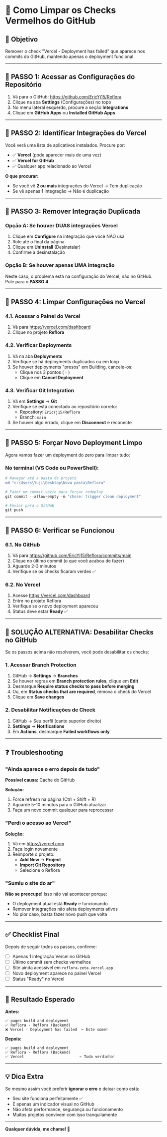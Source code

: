 # 🧹 Como Limpar os Checks Vermelhos do GitHub

## 🎯 Objetivo
Remover o check "Vercel - Deployment has failed" que aparece nos commits do GitHub, mantendo apenas o deployment funcional.

---

## 📍 PASSO 1: Acessar as Configurações do Repositório

1. Vá para o GitHub: https://github.com/EricYj15/Reflora
2. Clique na aba **Settings** (Configurações) no topo
3. No menu lateral esquerdo, procure a seção **Integrations**
4. Clique em **GitHub Apps** ou **Installed GitHub Apps**

---

## 📍 PASSO 2: Identificar Integrações do Vercel

Você verá uma lista de aplicativos instalados. Procure por:
- ✅ **Vercel** (pode aparecer mais de uma vez)
- ✅ **Vercel for GitHub**
- ✅ Qualquer app relacionado ao Vercel

**O que procurar:**
- Se você vê **2 ou mais** integrações do Vercel → Tem duplicação
- Se vê apenas **1** integração → Não é duplicação

---

## 📍 PASSO 3: Remover Integração Duplicada

### Opção A: Se houver DUAS integrações Vercel

1. Clique em **Configure** na integração que você NÃO usa
2. Role até o final da página
3. Clique em **Uninstall** (Desinstalar)
4. Confirme a desinstalação

### Opção B: Se houver apenas UMA integração

Neste caso, o problema está na configuração do Vercel, não no GitHub.
Pule para o **PASSO 4**.

---

## 📍 PASSO 4: Limpar Configurações no Vercel

### 4.1. Acessar o Painel do Vercel

1. Vá para https://vercel.com/dashboard
2. Clique no projeto **Reflora**

### 4.2. Verificar Deployments

1. Vá na aba **Deployments**
2. Verifique se há deployments duplicados ou em loop
3. Se houver deployments "presos" em Building, cancele-os:
   - Clique nos 3 pontos (⋮)
   - Clique em **Cancel Deployment**

### 4.3. Verificar Git Integration

1. Vá em **Settings** → **Git**
2. Verifique se está conectado ao repositório correto:
   - Repository: `EricYj15/Reflora`
   - Branch: `main`
3. Se houver algo errado, clique em **Disconnect** e reconecte

---

## 📍 PASSO 5: Forçar Novo Deployment Limpo

Agora vamos fazer um deployment do zero para limpar tudo:

### No terminal (VS Code ou PowerShell):

```powershell
# Navegar até a pasta do projeto
cd "c:\Users\Yuji\Desktop\Nova pasta\Reflora"

# Fazer um commit vazio para forçar redeploy
git commit --allow-empty -m "chore: trigger clean deployment"

# Enviar para o GitHub
git push
```

---

## 📍 PASSO 6: Verificar se Funcionou

### 6.1. No GitHub

1. Vá para https://github.com/EricYj15/Reflora/commits/main
2. Clique no último commit (o que você acabou de fazer)
3. Aguarde 2-3 minutos
4. Verifique se os checks ficaram verdes ✅

### 6.2. No Vercel

1. Acesse https://vercel.com/dashboard
2. Entre no projeto Reflora
3. Verifique se o novo deployment apareceu
4. Status deve estar **Ready** ✅

---

## 🔧 SOLUÇÃO ALTERNATIVA: Desabilitar Checks no GitHub

Se os passos acima não resolverem, você pode desabilitar os checks:

### 1. Acessar Branch Protection

1. GitHub → **Settings** → **Branches**
2. Se houver regras em **Branch protection rules**, clique em **Edit**
3. Desmarque **Require status checks to pass before merging**
4. Ou, em **Status checks that are required**, remova o check do Vercel
5. Clique em **Save changes**

### 2. Desabilitar Notificações de Check

1. GitHub → Seu perfil (canto superior direito)
2. **Settings** → **Notifications**
3. Em **Actions**, desmarque **Failed workflows only**

---

## ❓ Troubleshooting

### "Ainda aparece o erro depois de tudo"

**Possível causa:** Cache do GitHub

**Solução:**
1. Force refresh na página (Ctrl + Shift + R)
2. Aguarde 5-10 minutos para o GitHub atualizar
3. Faça um novo commit qualquer para reprocessar

### "Perdi o acesso ao Vercel"

**Solução:**
1. Vá em https://vercel.com
2. Faça login novamente
3. Reimporte o projeto:
   - **Add New** → **Project**
   - **Import Git Repository**
   - Selecione o Reflora

### "Sumiu o site do ar"

**Não se preocupe!** Isso não vai acontecer porque:
- O deployment atual está **Ready** e funcionando
- Remover integrações não afeta deployments ativos
- No pior caso, basta fazer novo push que volta

---

## ✅ Checklist Final

Depois de seguir todos os passos, confirme:

- [ ] Apenas 1 integração Vercel no GitHub
- [ ] Último commit sem checks vermelhos
- [ ] Site ainda acessível em `reflora-zeta.vercel.app`
- [ ] Novo deployment aparece no painel Vercel
- [ ] Status "Ready" no Vercel

---

## 🎯 Resultado Esperado

**Antes:**
```
✅ pages build and deployment
✅ Reflora - Reflora (Backend)
❌ Vercel - Deployment has failed  ← Este some!
```

**Depois:**
```
✅ pages build and deployment
✅ Reflora - Reflora (Backend)
✅ Vercel                         ← Tudo verdinho!
```

---

## 💡 Dica Extra

Se mesmo assim você preferir **ignorar o erro** e deixar como está:
- Seu site funciona perfeitamente ✅
- É apenas um indicador visual no GitHub
- Não afeta performance, segurança ou funcionamento
- Muitos projetos convivem com isso tranquilamente

---

**Qualquer dúvida, me chame! 🚀**
